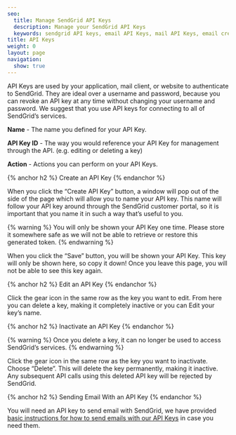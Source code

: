 ```yaml
---
seo:
  title: Manage SendGrid API Keys
  description: Manage your SendGrid API Keys
  keywords: sendgrid API keys, email API Keys, mail API Keys, email credentials, send credentials
title: API Keys
weight: 0
layout: page
navigation:
  show: true
---
```


API Keys are used by your application, mail client, or website to authenticate to SendGrid. They are ideal over a username and password, because you can revoke an API key at any time without changing your username and password. We suggest that you use API keys for connecting to all of SendGrid’s services.

**Name** - The name you defined for your API Key.

**API Key ID** - The way you would reference your API Key for management through the API. (e.g. editing or deleting a key)

**Action** - Actions you can perform on your API Keys.

{% anchor h2 %}
Create an API Key
{% endanchor %}

When you click the “Create API Key” button, a window will pop out of the side of the page which will allow you to name your API key. This name will follow your API key around through the SendGrid customer portal, so it is important that you name it in such a way that’s useful to you.

{% warning %}
You will only be shown your API Key one time. Please store it somewhere safe as we will not be able to retrieve or restore this generated token.
{% endwarning %}

When you click the “Save” button, you will be shown your API Key. This key will only be shown here, so copy it down! Once you leave this page, you will not be able to see this key again.

{% anchor h2 %}
Edit an API Key
{% endanchor %}

Click the gear icon in the same row as the key you want to edit. From here you can delete a key, making it completely inactive or you can Edit your key’s name.

{% anchor h2 %}
Inactivate an API Key
{% endanchor %}

{% warning %}
Once you delete a key, it can no longer be used to access SendGrid’s services.
{% endwarning %}

Click the gear icon in the same row as the key you want to inactivate. Choose “Delete”. This will delete the key permanently, making it inactive. Any subsequent API calls using this deleted API key will be rejected by SendGrid. 

{% anchor h2 %}
Sending Email With an API Key
{% endanchor %}

You will need an API key to send email with SendGrid, we have provided [basic instructions for how to send emails with our API Keys]({{root_url}}/Classroom/Send/api_keys.html) in case you need them.